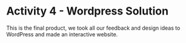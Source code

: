 # Activity 4 - Wordpress Solution
This is the final product, we took all our feedback and design ideas to WordPress and made an interactive website. 
